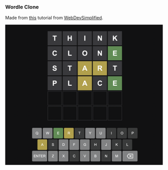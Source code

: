 ### Wordle Clone

Made from [this](https://www.youtube.com/watch?v=Wak7iN4JZzU) tutorial from [WebDevSimplified](https://www.youtube.com/channel/UCFbNIlppjAuEX4znoulh0Cw).

![screenshot](https://github.com/katy-arushi/wordle-clone/blob/main/screenshot.png?raw=true)